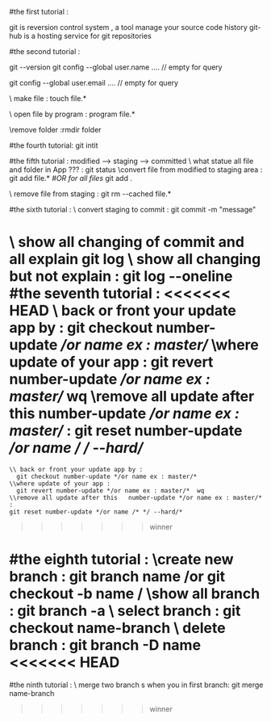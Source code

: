 #the first tutorial :

  git is reversion control system , a tool manage your source code history
  git-hub is a hosting service for git repositories

#the second tutorial :

git --version
git config --global user.name .... // empty for query

git config --global user.email .... // empty for query

\\ make file : touch file.*

\\ open file by program : program file.*

\\remove folder :rmdir folder

#the fourth tutorial:
git intit

#the fifth tutorial :
modified --> staging --> committed
\\ what statue all file and folder in App ??? :
  git status
\\convert file from modified to staging area :
  git add file.*
  *#OR for all files*
  git add .

\\ remove file from staging :
  git rm --cached file.*


#the sixth tutorial  :
  \\ convert staging to commit :
    git commit -m "message"

  \\ show all changing of commit and all explain
    git log
    \\ show all changing but not explain :
      git log --oneline
#the seventh tutorial :
<<<<<<< HEAD
  \\ back or front your update app by :
    git checkout number-update */or name ex : master/*
  \\where update of your app :
    git revert number-update */or name ex : master/*  wq
  \\remove all update after this   number-update */or name ex : master/* :
  git reset number-update */or name /* */ --hard/*
=======
    \\ back or front your update app by :
      git checkout number-update */or name ex : master/*
    \\where update of your app :
      git revert number-update */or name ex : master/*  wq
    \\remove all update after this   number-update */or name ex : master/* :
    git reset number-update */or name /* */ --hard/*
>>>>>>> winner


#the eighth tutorial :
  \\create new branch :
    git branch name
    **/or git checkout -b name /**
  \\show all branch :
  git branch -a
  \\ select branch :
  git checkout name-branch
  \\ delete branch :
  git branch -D name
<<<<<<< HEAD
=======


#the ninth tutorial :
\\ merge two branch s  when you in first branch:
git merge name-branch
>>>>>>> winner

